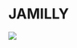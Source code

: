 # JAMILLY

![]([link](https://media2.giphy.com/media/v1.Y2lkPTc5MGI3NjExZHAzYXR6cXd0a2xuejkwYml4dWpkZG1teTc4cDdxeW1neWVqZjU5MSZlcD12MV9pbnRlcm5hbF9naWZfYnlfaWQmY3Q9Zw/KEh5kliRTSVJm/giphy.webp))
